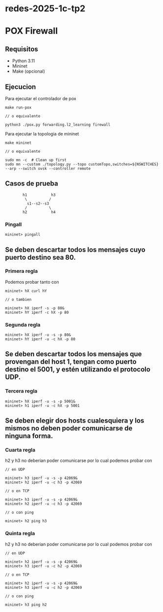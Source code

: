 # redes-2025-1c-tp2

# POX Firewall

## Requisitos

-   Python 3.11
-   Mininet
-   Make (opcional)

## Ejecucion

Para ejecutar el controlador de pox

```
make run-pox

// o equivalente

python3 ./pox.py forwarding.l2_learning firewall
```

Para ejecutar la topologia de mininet

```
make mininet

// o equivalente

sudo mn -c  # Clean up first
sudo mn --custom ./topology.py --topo customTopo,switches=${NSWITCHES} --arp --switch ovsk --controller remote
```

## Casos de prueba

```
        h1           h3
         \          /
          s1--s2--s3
         /          \  
        h2           h4
```

### Pingall

```
mininet> pingall
```

## Se deben descartar todos los mensajes cuyo puerto destino sea 80.
### Primera regla

Podemos probar tanto con

```
mininet> hX curl hY

// o tambien

mininet> hX iperf -s -p 80&
mininet> hY iperf -c hX -p 80
```

### Segunda regla

```
mininet> hX iperf -u -s -p 80&
mininet> hY iperf -u -c hX -p 80
```

## Se deben descartar todos los mensajes que provengan del host 1, tengan como puerto destino el 5001, y estén utilizando el protocolo UDP.
### Tercera regla

```
mininet> hX iperf -u -s -p 5001&
mininet> h1 iperf -u -c hX -p 5001
```

## Se deben elegir dos hosts cualesquiera y los mismos no deben poder comunicarse de ninguna forma.
### Cuarta regla

h2 y h3 no deberian poder comunicarse por lo cual podemos probar con

```
// en UDP

mininet> h3 iperf -u -s -p 42069&
mininet> h2 iperf -u -c h3 -p 42069

// o en TCP

mininet> h3 iperf -u -s -p 42069&
mininet> h2 iperf -u -c h3 -p 42069

// o con ping

mininet> h2 ping h3
```

### Quinta regla

h2 y h3 no deberian poder comunicarse por lo cual podemos probar con

```
// en UDP

mininet> h2 iperf -u -s -p 42069&
mininet> h3 iperf -u -c h2 -p 42069

// o en TCP

mininet> h2 iperf -u -s -p 42069&
mininet> h3 iperf -u -c h2 -p 42069

// o con ping

mininet> h3 ping h2
```
